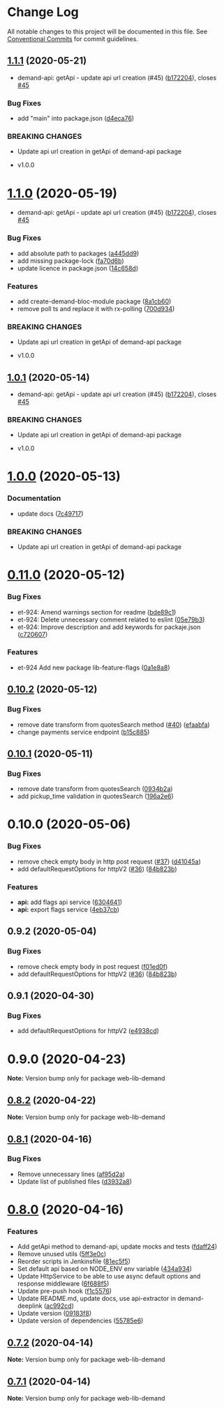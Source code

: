 # Change Log

All notable changes to this project will be documented in this file.
See [Conventional Commits](https://conventionalcommits.org) for commit guidelines.

## [1.1.1](https://github.com/karhoo/web-lib-demand/compare/v0.10.2...v1.1.1) (2020-05-21)


* demand-api: getApi - update api url creation  (#45) ([b172204](https://github.com/karhoo/web-lib-demand/commit/b17220434f794b628f57f8888eed95fc4967ed9f)), closes [#45](https://github.com/karhoo/web-lib-demand/issues/45)


### Bug Fixes

* add "main" into package.json ([d4eca76](https://github.com/karhoo/web-lib-demand/commit/d4eca7645fcb94a0942ad6c49ea6720abcfd9f7f))


### BREAKING CHANGES

* Update api url creation in getApi of demand-api package

* v1.0.0





# [1.1.0](https://github.com/karhoo/web-lib-demand/compare/v0.10.2...v1.1.0) (2020-05-19)


* demand-api: getApi - update api url creation  (#45) ([b172204](https://github.com/karhoo/web-lib-demand/commit/b17220434f794b628f57f8888eed95fc4967ed9f)), closes [#45](https://github.com/karhoo/web-lib-demand/issues/45)


### Bug Fixes

* add absolute path to packages ([a445dd9](https://github.com/karhoo/web-lib-demand/commit/a445dd940d6f784aaa9c409ac2ca36504de7f593))
* add missing package-lock ([fa70d6b](https://github.com/karhoo/web-lib-demand/commit/fa70d6bf380a58831dace2f75a8dce3e9d51803f))
* update licence in package.json ([14c658d](https://github.com/karhoo/web-lib-demand/commit/14c658d9d0f01ca4c1929bf770ec1abac8526909))


### Features

* add create-demand-bloc-module package ([8a1cb60](https://github.com/karhoo/web-lib-demand/commit/8a1cb60c66a123fd2add8b7a92faba792c7b299e))
* remove poll ts and replace it with rx-polling ([700d934](https://github.com/karhoo/web-lib-demand/commit/700d93407e1dbacd79da3709c62c7acb90978f4e))


### BREAKING CHANGES

* Update api url creation in getApi of demand-api package

* v1.0.0





## [1.0.1](https://github.com/karhoo/web-lib-demand/compare/v0.10.2...v1.0.1) (2020-05-14)


* demand-api: getApi - update api url creation  (#45) ([b172204](https://github.com/karhoo/web-lib-demand/commit/b17220434f794b628f57f8888eed95fc4967ed9f)), closes [#45](https://github.com/karhoo/web-lib-demand/issues/45)


### BREAKING CHANGES

* Update api url creation in getApi of demand-api package

* v1.0.0





# [1.0.0](https://github.com/karhoo/web-lib-demand/compare/v0.10.2...v1.0.0) (2020-05-13)


### Documentation

* update docs ([7c49717](https://github.com/karhoo/web-lib-demand/commit/7c497171630848d34485b0346f897ffdfcb33508))


### BREAKING CHANGES

* Update api url creation in getApi of demand-api package





# [0.11.0](https://github.com/karhoo/web-lib-demand/compare/v0.10.2...v0.11.0) (2020-05-12)


### Bug Fixes

* et-924: Amend warnings section for readme ([bde89c1](https://github.com/karhoo/web-lib-demand/commit/bde89c1763e99ecb7ef830e861b7a0bcd81936c8))
* et-924: Delete unnecessary comment related to eslint ([05e79b3](https://github.com/karhoo/web-lib-demand/commit/05e79b3ff5b673304b2d7e1d1dc30066056483ed))
* et-924: Improve description and add keywords for packaje.json ([c720607](https://github.com/karhoo/web-lib-demand/commit/c720607971f2c769685d068ceaa3a0e644787db7))


### Features

* et-924 Add new package lib-feature-flags ([0a1e8a8](https://github.com/karhoo/web-lib-demand/commit/0a1e8a8320f14c87410e148d0d95a7629f698184))





## [0.10.2](https://github.com/karhoo/web-lib-demand/compare/v0.10.0...v0.10.2) (2020-05-12)


### Bug Fixes

*  remove date transform from quotesSearch method ([#40](https://github.com/karhoo/web-lib-demand/issues/40)) ([efaabfa](https://github.com/karhoo/web-lib-demand/commit/efaabfabf1cee5af5159b840cf3860dc2f34fd44))
* change payments service endpoint ([b15c885](https://github.com/karhoo/web-lib-demand/commit/b15c885df6a337e6c3d141b37df300e8602c6a2e))





## [0.10.1](https://github.com/karhoo/web-lib-demand/compare/v0.10.0...v0.10.1) (2020-05-11)


### Bug Fixes

*  remove date transform from quotesSearch ([0934b2a](https://github.com/karhoo/web-lib-demand/commit/0934b2a0dfab0c802578318edbb4177c17562046))
* add pickup_time validation in quotesSearch ([196a2e6](https://github.com/karhoo/web-lib-demand/commit/196a2e69694a3d2b54566407a460d0f49b740479))





# 0.10.0 (2020-05-06)


### Bug Fixes

*  remove check empty body in http post request ([#37](https://github.com/karhoo/web-lib-demand/issues/37)) ([d41045a](https://github.com/karhoo/web-lib-demand/commit/d41045a2b4021152cee7e009ce3ffa0f4b022809))
* add defaultRequestOptions for httpV2 ([#36](https://github.com/karhoo/web-lib-demand/issues/36)) ([84b823b](https://github.com/karhoo/web-lib-demand/commit/84b823b77f11927987b9931054d2f8a508a0ba22))


### Features

* **api:** add flags api service ([6304641](https://github.com/karhoo/web-lib-demand/commit/630464135589669af64be7a02c2f960ad0a45d0e))
* **api:** export flags service ([4eb37cb](https://github.com/karhoo/web-lib-demand/commit/4eb37cb8676852d7ca8cabfd40a5c2beb3bd6cd1))





## 0.9.2 (2020-05-04)


### Bug Fixes

*  remove check empty body in post request ([f01ed0f](https://github.com/karhoo/web-lib-demand/commit/f01ed0ffe1a8429c9c4a7b6a6e3b0ddb47c347e1))
* add defaultRequestOptions for httpV2 ([#36](https://github.com/karhoo/web-lib-demand/issues/36)) ([84b823b](https://github.com/karhoo/web-lib-demand/commit/84b823b77f11927987b9931054d2f8a508a0ba22))





## 0.9.1 (2020-04-30)


### Bug Fixes

* add defaultRequestOptions for httpV2 ([e4938cd](https://github.com/karhoo/web-lib-demand/commit/e4938cd52440c51e1d46711444a5d097cd69a888))





# 0.9.0 (2020-04-23)

**Note:** Version bump only for package web-lib-demand





## [0.8.2](https://github.com/karhoo/web-lib-demand/compare/v0.2.0...v0.8.2) (2020-04-22)

**Note:** Version bump only for package web-lib-demand





## [0.8.1](https://github.com/karhoo/web-lib-demand/compare/v0.2.0...v0.8.1) (2020-04-16)


### Bug Fixes

* Remove unnecessary lines ([af95d2a](https://github.com/karhoo/web-lib-demand/commit/af95d2a209cc7dc2b982d153c85c7940a69a7d8b))
* Update list of published files ([d3932a8](https://github.com/karhoo/web-lib-demand/commit/d3932a8efd9cc37b5950db225b75fed5c9617533))





# [0.8.0](https://github.com/karhoo/web-lib-demand/compare/v0.2.0...v0.8.0) (2020-04-16)


### Features

* Add getApi method to demand-api, update mocks and tests ([fdaff24](https://github.com/karhoo/web-lib-demand/commit/fdaff24d2a5afbe6ddc6082e8c992697fe6f8617))
* Remove unused utils ([5ff3e0c](https://github.com/karhoo/web-lib-demand/commit/5ff3e0c42ed10e2e65b7a1485b3dd88bce986339))
* Reorder scripts in Jenkinsfile ([81ec5f5](https://github.com/karhoo/web-lib-demand/commit/81ec5f528b1b931f70ecbb2726d5f12f50dfc262))
* Set default api based on NODE_ENV env variable ([434a934](https://github.com/karhoo/web-lib-demand/commit/434a9343861849fab107a817f5af32d436b44133))
* Update HttpService to be able to use async default options and response middleware ([6f688f5](https://github.com/karhoo/web-lib-demand/commit/6f688f5171ea7ef3a8298a15cc733675992d45f1))
* Update pre-push hook ([f1c5576](https://github.com/karhoo/web-lib-demand/commit/f1c55763eb0008b6808a2e4884a44c564d935817))
* Update README.md, update docs, use api-extractor in demand-deeplink ([ac992cd](https://github.com/karhoo/web-lib-demand/commit/ac992cde89a24f51e51e6d2dbe2ef69b8b076f0f))
* Update version ([09183f8](https://github.com/karhoo/web-lib-demand/commit/09183f8b1d15221bbe0373117ca30bdb3352c5a2))
* Update version of dependencies ([55785e6](https://github.com/karhoo/web-lib-demand/commit/55785e6b0cba9fa0b47ec2b264e2ec18b4cd6b24))





## [0.7.2](https://github.com/karhoo/web-lib-demand/compare/v0.2.0...v0.7.2) (2020-04-14)

**Note:** Version bump only for package web-lib-demand





## [0.7.1](https://github.com/karhoo/web-lib-demand/compare/v0.2.0...v0.7.1) (2020-04-14)

**Note:** Version bump only for package web-lib-demand
